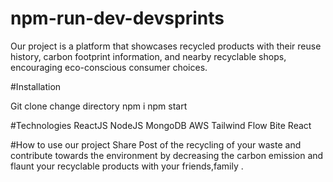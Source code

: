 # npm-run-dev-devsprints


Our project is a platform that showcases recycled products with their reuse history, carbon footprint information, and nearby recyclable shops, encouraging eco-conscious consumer choices.

#Installation 

Git clone 
change directory 
npm i 
npm start 

#Technologies
ReactJS 
NodeJS
MongoDB
AWS
Tailwind
Flow Bite React

#How to use our project 
Share Post of the recycling of your waste and contribute towards the environment by decreasing the carbon emission and flaunt your recyclable products with your friends,family .
